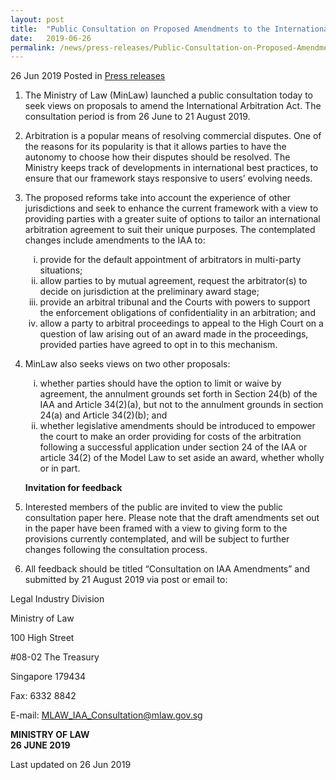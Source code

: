 ```yaml
---
layout: post
title:  "Public Consultation on Proposed Amendments to the International Arbitration Act (“IAA”)"
date:   2019-06-26
permalink: /news/press-releases/Public-Consultation-on-Proposed-Amendments-to-the-International-Arbitration-Act
---
```



26 Jun 2019 Posted in [Press releases](/news/press-releases) 


1. The Ministry of Law (MinLaw) launched a public consultation today to seek views on proposals to amend the International Arbitration Act. The consultation period is from 26 June to 21 August 2019.
 
2. Arbitration is a popular means of resolving commercial disputes. One of the reasons for its popularity is that it allows parties to have the autonomy to choose how their disputes should be resolved. The Ministry keeps track of developments in international best practices, to ensure that our framework stays responsive to users’ evolving needs.

3. The proposed reforms take into account the experience of other jurisdictions and seek to enhance the current framework with a view to providing parties with a greater suite of options to tailor an international arbitration agreement to suit their unique purposes. The contemplated changes include amendments to the IAA to:
   <ol style="list-style-type: lower-roman">
   <li>provide for the default appointment of arbitrators in multi-party situations; </li>
   <li>allow parties to by mutual agreement, request the arbitrator(s) to decide on jurisdiction at the preliminary award stage; </li>
   <li>provide an arbitral tribunal and the Courts with powers to support the enforcement obligations of confidentiality in an arbitration; and </li>
   <li>allow a party to arbitral proceedings to appeal to the High Court on a question of law arising out of an award made in the proceedings, provided parties have agreed to opt in to this mechanism. </li>
   </ol>


4. MinLaw also seeks views on two other proposals:
   <ol style="list-style-type: lower-roman">
   <li> whether parties should have the option to limit or waive by agreement, the annulment grounds set forth in Section 24(b) of the IAA and Article 34(2)(a), but not to the annulment grounds in section 24(a) and Article 34(2)(b); and</li>
   <li>whether legislative amendments should be introduced to empower the court to make an order providing for costs of the arbitration following a successful application under section 24 of the IAA or article 34(2) of the Model Law to set aside an award, whether wholly or in part.</li>
   </ol>
   
   **Invitation for feedback**


5. Interested members of the public are invited to view the public consultation paper here. Please note that the draft amendments set out in the paper have been framed with a view to giving form to the provisions currently contemplated, and will be subject to further changes following the consultation process.
 
6. All feedback should be titled “Consultation on IAA Amendments” and submitted by 21 August 2019 via post or email to:


<p class="address-centered">Legal Industry Division </p>
<p class="address-centered">Ministry of Law </p>
<p class="address-centered">100 High Street </p>
<p class="address-centered">#08-02 The Treasury </p>
<p class="address-centered">Singapore 179434 </p>
<p class="address-centered">Fax: 6332 8842 </p>
<p class="address-centered">E-mail: <a href="mailto:MLAW_IAA_Consultation@mlaw.gov.sg">MLAW_IAA_Consultation@mlaw.gov.sg</a> </p>


**MINISTRY OF LAW**  
**26 JUNE 2019**  

<p class="right-side-updated">Last updated on 26 Jun 2019</p> 
